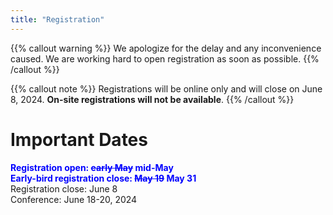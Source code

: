```yaml
---
title: "Registration"
---
```

{{% callout warning %}}
We apologize for the delay and any inconvenience caused. We are working hard to open registration as soon as possible.
{{% /callout %}}

{{% callout note %}}
Registrations will be online only and will close on June 8, 2024. **On-site registrations will not be available**.
{{% /callout %}}

# Important Dates
<span style=color:blue;font-weight:bold>Registration open: <s>early May</s> mid-May</span>  
<span style=color:blue;font-weight:bold>Early-bird registration close: <s>May 19</s> May 31</span>  
Registration close: June 8  
Conference:  June 18-20, 2024  
